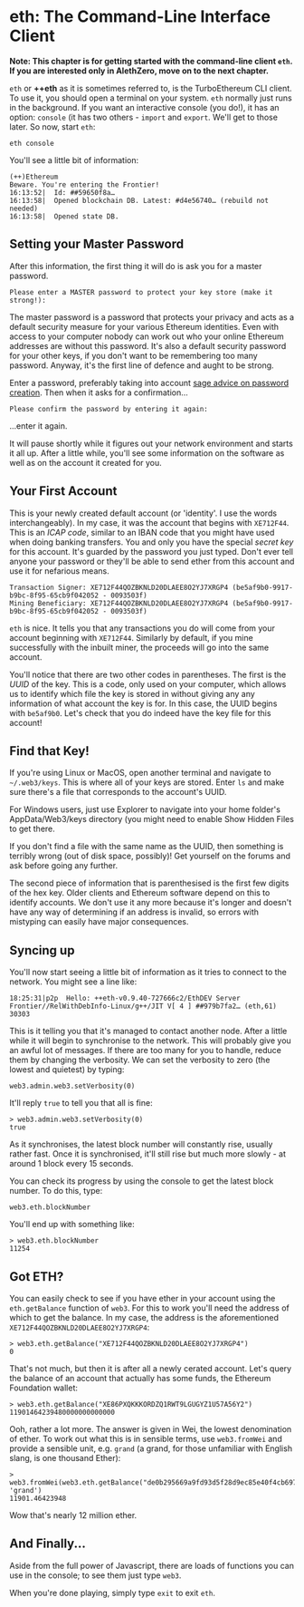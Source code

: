 # eth: The Command-Line Interface Client

**Note: This chapter is for getting started with the command-line client `eth`. If you are interested only in AlethZero, move on to the next chapter.**

`eth` or **++eth** as it is sometimes referred to, is the TurboEthereum CLI client. To use it, you should open a terminal on your system. `eth` normally just runs in the background. If you want an interactive console (you do!), it has an option: `console` (it has two others - `import` and `export`. We'll get to those later. So now, start `eth`:

```
eth console
```

You'll see a little bit of information:

```
(++)Ethereum
Beware. You're entering the Frontier!
16:13:52|  Id: ##59650f8a…
16:13:58|  Opened blockchain DB. Latest: #d4e56740… (rebuild not needed)
16:13:58|  Opened state DB.
```

## Setting your Master Password

After this information, the first thing it will do is ask you for a master password.

```
Please enter a MASTER password to protect your key store (make it strong!):
```

The master password is a password that protects your privacy and acts as a default security measure for your various Ethereum identities. Even with access to your computer nobody can work out who your online Ethereum addresses are without this password. It's also a default security password for your other keys, if you don't want to be remembering too many password. Anyway, it's the first line of defence and aught to be strong.

Enter a password, preferably taking into account [sage advice on password creation](https://xkcd.com/936/). Then when it asks for a confirmation...

```
Please confirm the password by entering it again: 
```

...enter it again.

It will pause shortly while it figures out your network environment and starts it all up. After a little while, you'll see some information on the software as well as on the account it created for you.

## Your First Account

This is your newly created default account (or 'identity'. I use the words interchangeably). In my case, it was the account that begins with `XE712F44`. This is an *ICAP code*, similar to an IBAN code that you might have used when doing banking transfers. You and only you have the special *secret key* for this account. It's guarded by the password you just typed. Don't ever tell anyone your password or they'll be able to send ether from this account and use it for nefarious means.

```
Transaction Signer: XE712F44QOZBKNLD20DLAEE8O2YJ7XRGP4 (be5af9b0-9917-b9bc-8f95-65cb9f042052 - 0093503f)
Mining Beneficiary: XE712F44QOZBKNLD20DLAEE8O2YJ7XRGP4 (be5af9b0-9917-b9bc-8f95-65cb9f042052 - 0093503f)
```

`eth` is nice. It tells you that any transactions you do will come from your account beginning with `XE712F44`. Similarly by default, if you mine successfully with the inbuilt miner, the proceeds will go into the same account.

You'll notice that there are two other codes in parentheses. The first is the *UUID* of the key. This is a code, only used on your computer, which allows us to identify which file the key is stored in without giving any any information of what account the key is for. In this case, the UUID begins with `be5af9b0`. Let's check that you do indeed have the key file for this account!

## Find that Key!

If you're using Linux or MacOS, open another terminal and navigate to `~/.web3/keys`. This is where all of your keys are stored. Enter `ls` and make sure there's a file that corresponds to the account's UUID. 

For Windows users, just use Explorer to navigate into your home folder's AppData/Web3/keys directory (you might need to enable Show Hidden Files to get there.

If you don't find a file with the same name as the UUID, then something is terribly wrong (out of disk space, possibly)! Get yourself on the forums and ask before going any further.

The second piece of information that is parenthesised is the first few digits of the hex key. Older clients and Ethereum software depend on this to identify accounts. We don't use it any more because it's longer and doesn't have any way of determining if an address is invalid, so errors with mistyping can easily have major consequences.

## Syncing up

You'll now start seeing a little bit of information as it tries to connect to the network. You might see a line like:

```
18:25:31|p2p  Hello: ++eth-v0.9.40-727666c2/EthDEV Server Frontier//RelWithDebInfo-Linux/g++/JIT V[ 4 ] ##979b7fa2… (eth,61) 30303
```

This is it telling you that it's managed to contact another node. After a little while it will begin to synchronise to the network. This will probably give you an awful lot of messages. If there are too many for you to handle, reduce them by changing the verbosity. We can set the verbosity to zero (the lowest and quietest) by typing:

```
web3.admin.web3.setVerbosity(0)
```

It'll reply `true` to tell you that all is fine:

```
> web3.admin.web3.setVerbosity(0)
true
```

As it synchronises, the latest block number will constantly rise, usually rather fast. Once it is synchronised, it'll still rise but much more slowly - at around 1 block every 15 seconds.

You can check its progress by using the console to get the latest block number. To do this, type:

```
web3.eth.blockNumber
```

You'll end up with something like:

```
> web3.eth.blockNumber
11254
```

## Got ETH?

You can easily check to see if you have ether in your account using the `eth.getBalance` function of `web3`. For this to work you'll need the address of which to get the balance. In my case, the address is the aforementioned `XE712F44QOZBKNLD20DLAEE8O2YJ7XRGP4`:

```
> web3.eth.getBalance("XE712F44QOZBKNLD20DLAEE8O2YJ7XRGP4")
0
```

That's not much, but then it is after all a newly cerated account. Let's query the balance of an account that actually has some funds, the Ethereum Foundation wallet:

```
> web3.eth.getBalance("XE86PXQKKKORDZQ1RWT9LGUGYZ1U57A56Y2")
11901464239480000000000000
```

Ooh, rather a lot more. The answer is given in Wei, the lowest denomination of ether. To work out what this is in sensible terms, use `web3.fromWei` and provide a sensible unit, e.g. `grand` (a grand, for those unfamiliar with English slang, is one thousand Ether):

```
> web3.fromWei(web3.eth.getBalance("de0b295669a9fd93d5f28d9ec85e40f4cb697bae"), 'grand')
11901.46423948
```

Wow that's nearly 12 million ether.


## And Finally...

Aside from the full power of Javascript, there are loads of functions you can use in the console; to see them just type `web3`.

When you're done playing, simply type `exit` to exit `eth`.



